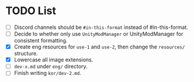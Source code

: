 # TODO List

- [ ] Discord channels should be `#in-this-format` instead of #in-this-format.
- [ ] Decide to whether only use `UnityModManager` or UnityModManager for consistent formatting.
- [x] Create eng resources for `use-1` and `use-2`, then change the `resources/` structure.
- [x] Lowercase all image extensions.
- [ ] `dev-x.md` under `eng/` directory.
- [ ] Finish writing `kor/dev-2.md`.